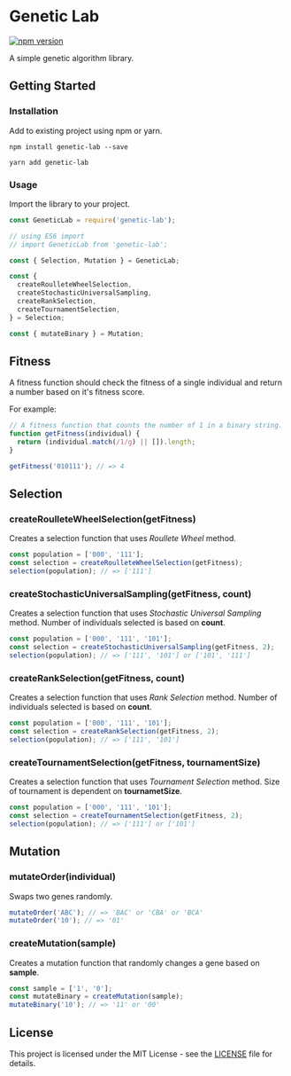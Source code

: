 # Genetic Lab

[![npm version](https://badge.fury.io/js/genetic-lab.svg)](https://badge.fury.io/js/genetic-lab)

A simple genetic algorithm library.

## Getting Started

### Installation

Add to existing project using npm or yarn.

```
npm install genetic-lab --save
```

```
yarn add genetic-lab
```

### Usage

Import the library to your project.

```js
const GeneticLab = require('genetic-lab');

// using ES6 import
// import GeneticLab from 'genetic-lab';

const { Selection, Mutation } = GeneticLab;

const {
  createRoulleteWheelSelection,
  createStochasticUniversalSampling,
  createRankSelection,
  createTournamentSelection,
} = Selection;

const { mutateBinary } = Mutation;
```

## Fitness

A fitness function should check the fitness of a single individual and return a number based on it's fitness score.

For example:

```js
// A fitness function that counts the number of 1 in a binary string.
function getFitness(individual) {
  return (individual.match(/1/g) || []).length;
}

getFitness('010111'); // => 4
```

## Selection

### createRoulleteWheelSelection(getFitness)

Creates a selection function that uses _Roullete Wheel_ method.

```js
const population = ['000', '111'];
const selection = createRoulleteWheelSelection(getFitness);
selection(population); // => ['111']
```

### createStochasticUniversalSampling(getFitness, count)

Creates a selection function that uses _Stochastic Universal Sampling_ method. Number of individuals selected is based on **count**.

```js
const population = ['000', '111', '101'];
const selection = createStochasticUniversalSampling(getFitness, 2);
selection(population); // => ['111', '101'] or ['101', '111']
```

### createRankSelection(getFitness, count)

Creates a selection function that uses _Rank Selection_ method. Number of individuals selected is based on **count**.

```js
const population = ['000', '111', '101'];
const selection = createRankSelection(getFitness, 2);
selection(population); // => ['111', '101']
```

### createTournamentSelection(getFitness, tournamentSize)

Creates a selection function that uses _Tournament Selection_ method. Size of tournament is dependent on **tournametSize**.

```js
const population = ['000', '111', '101'];
const selection = createTournamentSelection(getFitness, 2);
selection(population); // => ['111'] or ['101']
```

## Mutation

### mutateOrder(individual)

Swaps two genes randomly.

```js
mutateOrder('ABC'); // => 'BAC' or 'CBA' or 'BCA'
mutateOrder('10'); // => '01'
```

### createMutation(sample)

Creates a mutation function that randomly changes a gene based on **sample**.

```js
const sample = ['1', '0'];
const mutateBinary = createMutation(sample);
mutateBinary('10'); // => '11' or '00'
```

## License

This project is licensed under the MIT License - see the [LICENSE](LICENSE) file for details.
